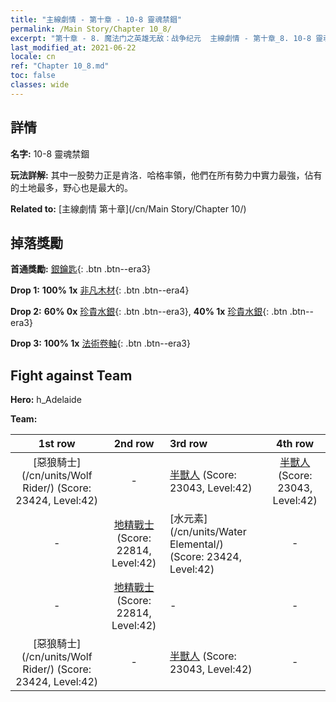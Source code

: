 ```yaml
---
title: "主線劇情 - 第十章 - 10-8 靈魂禁錮"
permalink: /Main Story/Chapter 10_8/
excerpt: "第十章 - 8. 魔法门之英雄无敌：战争纪元  主線劇情 - 第十章_8. 10-8 靈魂禁錮"
last_modified_at: 2021-06-22
locale: cn
ref: "Chapter 10_8.md"
toc: false
classes: wide
---
```


## 詳情

 **名字:** 10-8 靈魂禁錮

 **玩法詳解:** 其中一股勢力正是肯洛．哈格率領，他們在所有勢力中實力最強，佔有的土地最多，野心也是最大的。

 **Related to:** [主線劇情 第十章](/cn/Main Story/Chapter 10/)

## 掉落獎勵

 **首通獎勵:** [銀鑰匙](/cn/Items/con_693/){: .btn .btn--era3}

 **Drop 1:** **100% 1x** [非凡木材](/cn/Items/mat_34/){: .btn .btn--era4}

 **Drop 2:** **60% 0x** [珍貴水銀](/cn/Items/mat_28/){: .btn .btn--era3}, **40% 1x** [珍貴水銀](/cn/Items/mat_28/){: .btn .btn--era3}

 **Drop 3:** **100% 1x** [法術卷軸](/cn/Items/con_694/){: .btn .btn--era3}


## Fight against Team
 **Hero:** h_Adelaide

 **Team:**


  | 1st row | 2nd row | 3rd row | 4th row |
  |:----:|:----:|:----|:----:|
  | [惡狼騎士](/cn/units/Wolf Rider/) (Score: 23424, Level:42)  | - | [半獸人](/cn/units/Orc/) (Score: 23043, Level:42)  | [半獸人](/cn/units/Orc/) (Score: 23043, Level:42)  |
  | - | [地精戰士](/cn/units/Goblin/) (Score: 22814, Level:42)  | [水元素](/cn/units/Water Elemental/) (Score: 23424, Level:42)  | - |
  | - | [地精戰士](/cn/units/Goblin/) (Score: 22814, Level:42)  | - | - |
  | [惡狼騎士](/cn/units/Wolf Rider/) (Score: 23424, Level:42)  | - | [半獸人](/cn/units/Orc/) (Score: 23043, Level:42)  | - |


